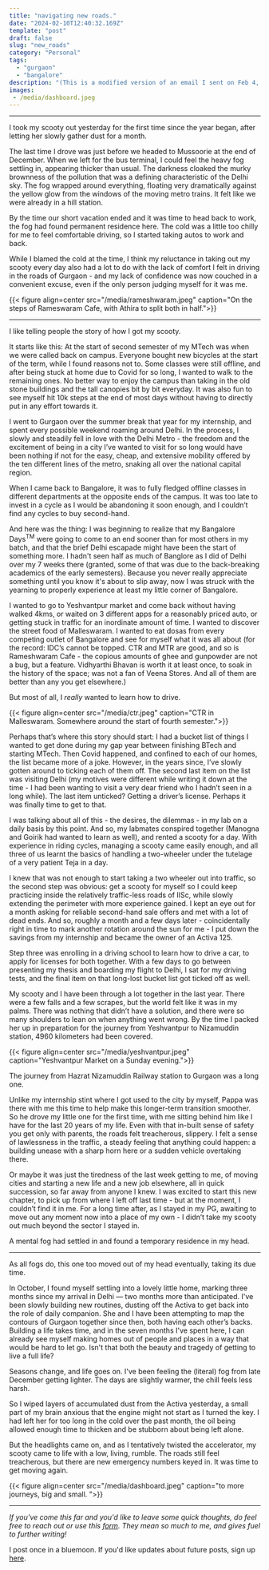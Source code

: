 ```yaml
---
title: "navigating new roads."
date: "2024-02-10T12:40:32.169Z"
template: "post"
draft: false
slug: "new_roads"
category: "Personal"
tags:
  - "gurgaon"
  - "bangalore"
description: "(This is a modified version of an email I sent on Feb 4, 2024, as part of my newsletter project. If you'd like to receive these emails, sign up link is at the end of the post!)"
images: 
 - /media/dashboard.jpeg
---
```


***

I took my scooty out yesterday for the first time since the year began, after letting her slowly gather dust for a month.

The last time I drove was just before we headed to Mussoorie at the end of December. When we left for the bus terminal, I could feel the heavy fog settling in, appearing thicker than usual. The darkness cloaked the murky brownness of the pollution that was a defining characteristic of the Delhi sky. The fog wrapped around everything, floating very dramatically against the yellow glow from the windows of the moving metro trains. It felt like we were already in a hill station. 

By the time our short vacation ended and it was time to head back to work, the fog had found permanent residence here. The cold was a little too chilly for me to feel comfortable driving, so I started taking autos to work and back. 

While I blamed the cold at the time, I think my reluctance in taking out my scooty every day also had a lot to do with the lack of comfort I felt in driving in the roads of Gurgaon - and my lack of confidence was now couched in a convenient excuse, even if the only person judging myself for it was me. 


{{< figure align=center src="/media/rameshwaram.jpeg" caption="On the steps of Rameswaram Cafe, with Athira to split both in half.">}}

***

I like telling people the story of how I got my scooty. 

It starts like this: At the start of second semester of my MTech was when we were called back on campus. Everyone bought new bicycles at the start of the term, while I found reasons not to. Some classes were still offline, and after being stuck at home due to Covid for so long, I wanted to walk to the remaining ones. No better way to enjoy the campus than taking in the old stone buildings and the tall canopies bit by bit everyday. It was also fun to see myself hit 10k steps at the end of most days without having to directly put in any effort towards it. 

I went to Gurgaon over the summer break that year for my internship, and spent every possible weekend roaming around Delhi. In the process, I slowly and steadily fell in love with the Delhi Metro - the freedom and the excitement of being in a city I’ve wanted to visit for so long would have been nothing if not for the easy, cheap, and extensive mobility offered by the ten different lines of the metro, snaking all over the national capital region. 

When I came back to Bangalore, it was to fully fledged offline classes in different departments at the opposite ends of the campus. It was too late to invest in a cycle as I would be abandoning it soon enough, and I couldn’t find any cycles to buy second-hand. 

And here was the thing: I was beginning to realize that my Bangalore Days<sup>TM</sup> were going to come to an end sooner than for most others in my batch, and that the brief Delhi escapade might have been the start of something more. I hadn't seen half as much of Banglore as I did of Delhi over my 7 weeks there (granted, some of that was due to the back-breaking academics of the early semesters). Because you never really appreciate something until you know it's about to slip away, now I was struck with the yearning to properly experience at least my little corner of Bangalore. 

I wanted to go to Yeshvantpur market and come back without having walked 4kms, or waited on 3 different apps for a reasonably priced auto, or getting stuck in traffic for an inordinate amount of time. I wanted to discover the street food of Malleswaram. I wanted to eat dosas from every competing outlet of Bangalore and see for myself what it was all about (for the record: IDC’s cannot be topped. CTR and MTR are good, and so is Rameshwaram Cafe - the copious amounts of ghee and gunpowder are not a bug, but a feature. Vidhyarthi Bhavan is worth it at least once, to soak in the history of the space; was not a fan of Veena Stores. And all of them are better than any you get elsewhere.) 

But most of all, I *really* wanted to learn how to drive. 
 

{{< figure align=center src="/media/ctr.jpeg" caption="CTR in Malleswaram. Somewhere around the start of fourth semester.">}}

Perhaps that’s where this story should start: I had a bucket list of things I wanted to get done during my gap year between finishing BTech and starting MTech. Then Covid happened, and confined to each of our homes, the list became more of a joke. However, in the years since, I’ve slowly gotten around to ticking each of them off. The second last item on the list was visiting Delhi (my motives were different while writing it down at the time - I had been wanting to visit a very dear friend who I hadn’t seen in a long while). The last item unticked? Getting a driver’s license. Perhaps it was finally time to get to that. 

I was talking about all of this - the desires, the dilemmas - in my lab on a daily basis by this point. And so, my labmates conspired together (Manogna and Goirik had wanted to learn as well), and rented a scooty for a day. With experience in riding cycles, managing a scooty came easily enough, and all three of us learnt the basics of handling a two-wheeler under the tutelage of a very patient Teja in a day. 

I knew that was not enough to start taking a two wheeler out into traffic, so the second step was obvious: get a scooty for myself so I could keep practicing inside the relatively traffic-less roads of IISc, while slowly extending the perimeter with more experience gained. I kept an eye out for a month asking for reliable second-hand sale offers and met with a lot of dead ends. And so, roughly a month and a few days later - coincidentally right in time to mark another rotation around the sun for me -  I put down the savings from my internship and became the owner of an Activa 125. 

Step three was enrolling in a driving school to learn how to drive a car, to apply for licenses for both together. With a few days to go between presenting my thesis and boarding my flight to Delhi, I sat for my driving tests, and the final item on that long-lost bucket list got ticked off as well. 

My scooty and I have been through a lot together in the last year. There were a few falls and a few scrapes, but the world felt like it was in my palms. There was nothing that didn’t have a solution, and there were so many shoulders to lean on when anything went wrong. By the time I packed her up in preparation for the journey from Yeshvantpur to Nizamuddin station, 4960 kilometers had been covered. 

{{< figure align=center src="/media/yeshvantpur.jpeg" caption="Yeshvantpur Market on a Sunday evening.">}}

The journey from Hazrat Nizamuddin Railway station to Gurgaon was a long one. 

Unlike my internship stint where I got used to the city by myself, Pappa was there with me this time to help make this longer-term transition smoother. So he drove my little one for the first time, with me sitting behind him like I have for the last 20 years of my life. Even with that in-built sense of safety you get only with parents, the roads felt treacherous, slippery. I felt a sense of lawlessness in the traffic, a steady feeling that anything could happen: a building unease with a sharp horn here or a sudden vehicle overtaking there.

Or maybe it was just the tiredness of the last week getting to me, of moving cities and starting a new life and a new job elsewhere, all in quick succession, so far away from anyone I knew. I was excited to start this new chapter, to pick up from where I left off last time - but at the moment, I couldn’t find it in me. For a long time after, as I stayed in my PG, awaiting to move out any moment now into a place of my own - I didn’t take my scooty out much beyond the sector I stayed in.

A mental fog had settled in and found a temporary residence in my head. 

***

As all fogs do, this one too moved out of my head eventually, taking its due time.

In October, I found myself settling into a lovely little home, marking three months since my arrival in Delhi — two months more than anticipated. I've been slowly building new routines, dusting off the Activa to get back into the role of daily companion. She and I have been attempting to map the contours of Gurgaon together since then, both having each other’s backs. Building a life takes time, and in the seven months I've spent here, I can already see myself making homes out of people and places in a way that would be hard to let go. Isn't that both the beauty and tragedy of getting to live a full life?

Seasons change, and life goes on. I've been feeling the (literal) fog from late December getting lighter. The days are slightly warmer, the chill feels less harsh.

So I wiped layers of accumulated dust from the Activa yesterday, a small part of my brain anxious that the engine might not start as I turned the key. I had left her for too long in the cold over the past month, the oil being allowed enough time to thicken and be stubborn about being left alone. 

But the headlights came on, and as I tentatively twisted the accelerator, my scooty came to life with a low, living, rumble. The roads still feel treacherous, but there are new emergency numbers keyed in. It was time to get moving again. 

{{< figure align=center src="/media/dashboard.jpeg" caption="to more journeys, big and small. ">}}

***



*If you've come this far and you'd like to leave some quick thoughts, do feel free to reach out or use this [form](https://docs.google.com/forms/d/1NopQb8UuY0yysiPPYgzaPqBXLuE7ecmo_jVcAnO6QAY/). They mean so much to me, and gives fuel to further writing!*


I post once in a bluemoon. If you'd like updates about future posts, sign up [here](https://forms.gle/ngZyP7agyeFGx3QC9).